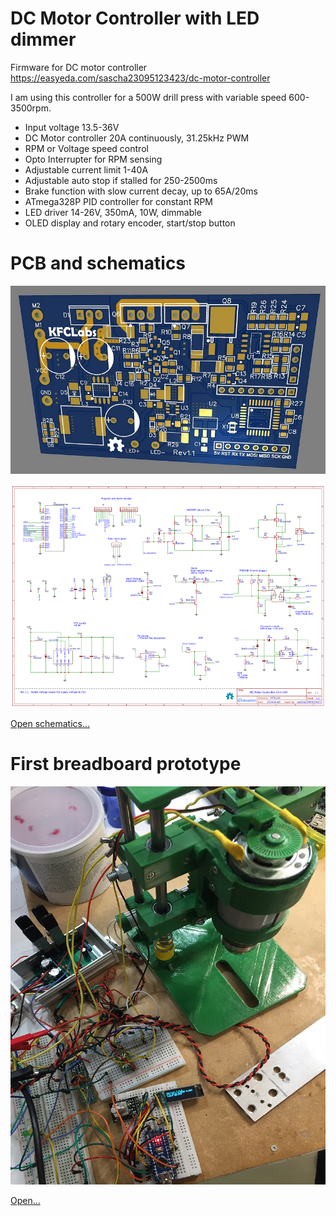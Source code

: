 # DC Motor Controller with LED dimmer

Firmware for DC motor controller https://easyeda.com/sascha23095123423/dc-motor-controller

I am using this controller for a 500W drill press with variable speed 600-3500rpm.

* Input voltage 13.5-36V
* DC Motor controller 20A continuously, 31.25kHz PWM
* RPM or Voltage speed control
* Opto Interrupter for RPM sensing
* Adjustable current limit 1-40A
* Adjustable auto stop if stalled for 250-2500ms
* Brake function with slow current decay, up to 65A/20ms
* ATmega328P PID controller for constant RPM
* LED driver 14-26V, 350mA, 10W, dimmable
* OLED display and rotary encoder, start/stop button

# PCB and schematics

![PCB](https://github.com/sascha432/motor_controller/blob/master/docs/images/PCB.jpg)

![Schematics](https://github.com/sascha432/motor_controller/blob/master/docs/images/schematics_tn.png)

[Open schematics...](https://github.com/sascha432/motor_controller/blob/master/docs/images/schematics.png)

# First breadboard prototype

![Prototype](https://github.com/sascha432/motor_controller/blob/master/docs/images/prototype_tn.jpg)

[Open...](https://github.com/sascha432/motor_controller/blob/master/docs/images/prototype.jpg)
